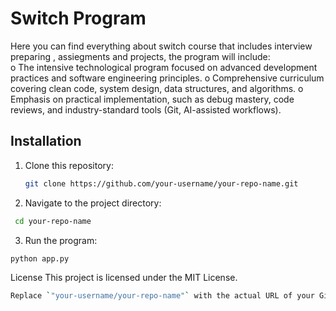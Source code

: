 # Switch Program 
Here you can find everything about switch course that includes interview preparing , assiegments and projects, the program will include:   
o	The intensive technological program focused on advanced development practices and software engineering principles.
o	Comprehensive curriculum covering clean code, system design, data structures, and algorithms.
o	Emphasis on practical implementation, such as debug mastery, code reviews, and industry-standard tools (Git, AI-assisted workflows).



## Installation

1. Clone this repository:
   ```bash
   git clone https://github.com/your-username/your-repo-name.git

2. Navigate to the project directory:
  ```bash
   cd your-repo-name
  ```
3. Run the program:
  ``` 
  python app.py
   ```
License
This project is licensed under the MIT License.
```bash
Replace `"your-username/your-repo-name"` with the actual URL of your GitHub repository. This README includes installation instructions, usage examples, feature descriptions, and a general project overview. It’s a solid starting point, and you can add more details as needed!


